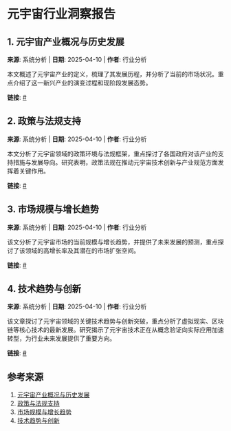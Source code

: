 # 元宇宙行业洞察报告

## 1. 元宇宙产业概况与历史发展

**来源**: 系统分析 | **日期**: 2025-04-10 | **作者**: 行业分析

本文概述了元宇宙产业的定义，梳理了其发展历程，并分析了当前的市场状况。重点介绍了这一新兴产业的演变过程和现阶段发展态势。

**链接**: [#](#)

## 2. 政策与法规支持

**来源**: 系统分析 | **日期**: 2025-04-10 | **作者**: 行业分析

本文分析了元宇宙领域的政策环境与法规框架，重点探讨了各国政府对该产业的支持措施与发展导向。研究表明，政策法规在推动元宇宙技术创新与产业规范方面发挥着关键作用。

**链接**: [#](#)

## 3. 市场规模与增长趋势

**来源**: 系统分析 | **日期**: 2025-04-10 | **作者**: 行业分析

该文分析了元宇宙市场的当前规模与增长趋势，并提供了未来发展的预测，重点探讨了该领域的高增长率及其潜在的市场扩张空间。

**链接**: [#](#)

## 4. 技术趋势与创新

**来源**: 系统分析 | **日期**: 2025-04-10 | **作者**: 行业分析

该文章探讨了元宇宙领域的关键技术趋势与创新突破，重点分析了虚拟现实、区块链等核心技术的最新发展。研究揭示了元宇宙技术正在从概念验证向实际应用加速转型，为行业未来发展提供了重要方向。

**链接**: [#](#)

## 参考来源

1. [元宇宙产业概况与历史发展](#)
2. [政策与法规支持](#)
3. [市场规模与增长趋势](#)
4. [技术趋势与创新](#)
